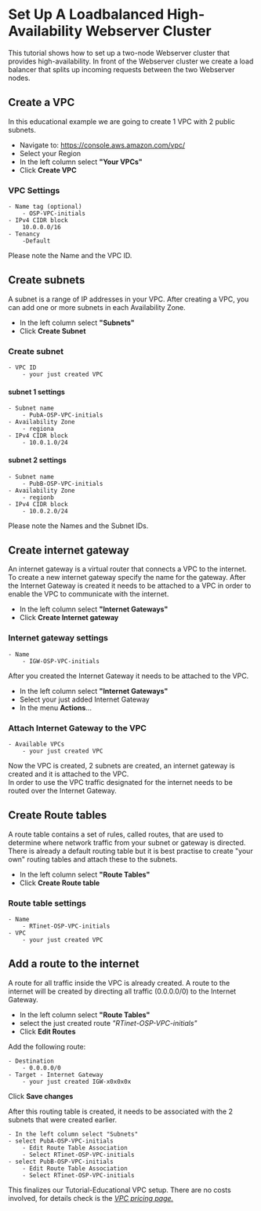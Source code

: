# Set Up A Loadbalanced High-Availability Webserver Cluster

This tutorial shows how to set up a two-node Webserver cluster that provides high-availability. In front of the Webserver cluster we create a load balancer that splits up incoming requests between the two Webserver nodes. 

## Create a VPC

In this educational example we are going to create 1 VPC with 2 public subnets.

- Navigate to: <https://console.aws.amazon.com/vpc/>
- Select your Region
- In the left column select **"Your VPCs"**
- Click **Create VPC**

### VPC Settings

    - Name tag (optional)
        - OSP-VPC-initials
    - IPv4 CIDR block
        10.0.0.0/16
    - Tenancy
        -Default

Please note the Name and the VPC ID.

## Create subnets

A subnet is a range of IP addresses in your VPC. After creating a VPC, you can add one or more subnets in each Availability Zone.

- In the left column select **"Subnets"**
- Click **Create Subnet**

### Create subnet

    - VPC ID
        - your just created VPC

#### subnet 1 settings

    - Subnet name
        - PubA-OSP-VPC-initials
    - Availability Zone
        - regiona
    - IPv4 CIDR block
        - 10.0.1.0/24

#### subnet 2 settings

    - Subnet name
        - PubB-OSP-VPC-initials
    - Availability Zone
        - regionb
    - IPv4 CIDR block
        - 10.0.2.0/24

Please note the Names and the Subnet IDs.

## Create internet gateway

An internet gateway is a virtual router that connects a VPC to the internet. To create a new internet gateway specify the name for the gateway. After the Internet Gateway is created it needs to be attached to a VPC in order to enable the VPC to communicate with the internet.

- In the left column select **"Internet Gateways"**
- Click **Create Internet gateway**

### Internet gateway settings

    - Name
        - IGW-OSP-VPC-initials

After you created the Internet Gateway it needs to be attached to the VPC.

- In the left column select **"Internet Gateways"**
- Select your just added Internet Gateway
- In the menu **Actions**...

### Attach Internet Gateway to the VPC

    - Available VPCs
        - your just created VPC

Now the VPC is created, 2 subnets are created, an internet gateway is created and it is attached to the VPC.  
In order to use the VPC traffic designated for the internet needs to be routed over the Internet Gateway.

## Create Route tables

A route table contains a set of rules, called routes, that are used to determine where network traffic from your subnet or gateway is directed.  
There is already a default routing table but it is best practise to create "your own" routing tables and attach these to the subnets.

- In the left column select **"Route Tables"**
- Click **Create Route table**

### Route table settings

    - Name
        - RTinet-OSP-VPC-initials
    - VPC
        - your just created VPC

## Add a route to the internet

A route for all traffic inside the VPC is already created. A route to the internet will be created by directing all traffic (0.0.0.0/0) to the Internet Gateway.

- In the left column select **"Route Tables"**
- select the just created route _"RTinet-OSP-VPC-initials"_
- Click **Edit Routes**

Add the following route:

    - Destination
        - 0.0.0.0/0
    - Target - Internet Gateway
        - your just created IGW-x0x0x0x

Click **Save changes**

After this routing table is created, it needs to be associated with the 2 subnets that were created earlier.

    - In the left column select "Subnets"
    - select PubA-OSP-VPC-initials
        - Edit Route Table Association
        - Select RTinet-OSP-VPC-initials
    - select PubB-OSP-VPC-initials
        - Edit Route Table Association
        - Select RTinet-OSP-VPC-initials

This finalizes our Tutorial-Educational VPC setup. There are no costs involved, for details check is the _[VPC pricing page.](https://aws.amazon.com/vpc/pricing/)_
